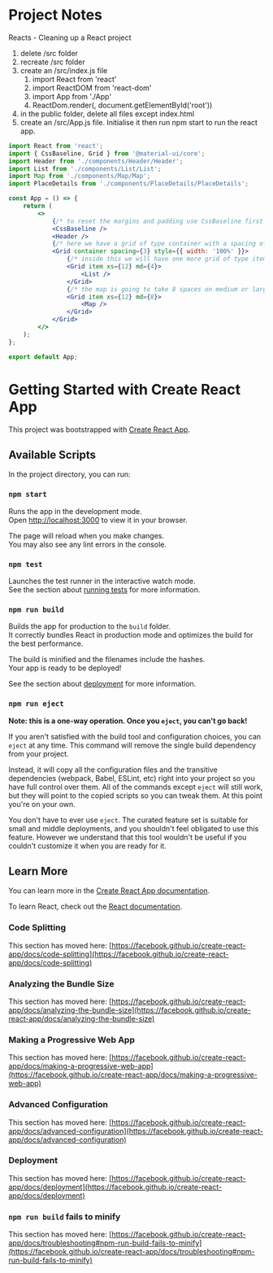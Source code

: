 # Project Notes

Reacts - Cleaning up a React project

1. delete /src folder
2. recreate /src folder
3. create an /src/index.js file
   1. import React from 'react'
   2. import ReactDOM from 'react-dom'
   3. import App from './App'
   4. ReactDom.render(<App />, document.getElementById('root'))
4. in the public folder, delete all files except index.html
5. create an /src/App.js file. Initialise it then run npm start to run the react app.

```jsx
import React from 'react';
import { CssBaseline, Grid } from '@material-ui/core';
import Header from './components/Header/Header';
import List from './components/List/List';
import Map from './components/Map/Map';
import PlaceDetails from './components/PlaceDetails/PlaceDetails';

const App = () => {
	return (
		<>
			{/* to reset the margins and padding use CssBaseline first */}
			<CssBaseline />
			<Header />
			{/* here we have a grid of type container with a spacing of 3 and 100% width inline style */}
			<Grid container spacing={3} style={{ width: '100%' }}>
				{/* inside this we will have one more grid of type item and it will take all 12 spaces(full width) on mobile devices but on medium devices or larger, it will taks 4 spaces */}
				<Grid item xs={12} md={4}>
					<List />
				</Grid>
				{/* the map is going to take 8 spaces on medium or larger devices */}
				<Grid item xs={12} md={8}>
					<Map />
				</Grid>
			</Grid>
		</>
	);
};

export default App;
```

# Getting Started with Create React App

This project was bootstrapped with [Create React App](https://github.com/facebook/create-react-app).

## Available Scripts

In the project directory, you can run:

### `npm start`

Runs the app in the development mode.\
Open [http://localhost:3000](http://localhost:3000) to view it in your browser.

The page will reload when you make changes.\
You may also see any lint errors in the console.

### `npm test`

Launches the test runner in the interactive watch mode.\
See the section about [running tests](https://facebook.github.io/create-react-app/docs/running-tests) for more information.

### `npm run build`

Builds the app for production to the `build` folder.\
It correctly bundles React in production mode and optimizes the build for the best performance.

The build is minified and the filenames include the hashes.\
Your app is ready to be deployed!

See the section about [deployment](https://facebook.github.io/create-react-app/docs/deployment) for more information.

### `npm run eject`

**Note: this is a one-way operation. Once you `eject`, you can't go back!**

If you aren't satisfied with the build tool and configuration choices, you can `eject` at any time. This command will remove the single build dependency from your project.

Instead, it will copy all the configuration files and the transitive dependencies (webpack, Babel, ESLint, etc) right into your project so you have full control over them. All of the commands except `eject` will still work, but they will point to the copied scripts so you can tweak them. At this point you're on your own.

You don't have to ever use `eject`. The curated feature set is suitable for small and middle deployments, and you shouldn't feel obligated to use this feature. However we understand that this tool wouldn't be useful if you couldn't customize it when you are ready for it.

## Learn More

You can learn more in the [Create React App documentation](https://facebook.github.io/create-react-app/docs/getting-started).

To learn React, check out the [React documentation](https://reactjs.org/).

### Code Splitting

This section has moved here: [https://facebook.github.io/create-react-app/docs/code-splitting](https://facebook.github.io/create-react-app/docs/code-splitting)

### Analyzing the Bundle Size

This section has moved here: [https://facebook.github.io/create-react-app/docs/analyzing-the-bundle-size](https://facebook.github.io/create-react-app/docs/analyzing-the-bundle-size)

### Making a Progressive Web App

This section has moved here: [https://facebook.github.io/create-react-app/docs/making-a-progressive-web-app](https://facebook.github.io/create-react-app/docs/making-a-progressive-web-app)

### Advanced Configuration

This section has moved here: [https://facebook.github.io/create-react-app/docs/advanced-configuration](https://facebook.github.io/create-react-app/docs/advanced-configuration)

### Deployment

This section has moved here: [https://facebook.github.io/create-react-app/docs/deployment](https://facebook.github.io/create-react-app/docs/deployment)

### `npm run build` fails to minify

This section has moved here: [https://facebook.github.io/create-react-app/docs/troubleshooting#npm-run-build-fails-to-minify](https://facebook.github.io/create-react-app/docs/troubleshooting#npm-run-build-fails-to-minify)
